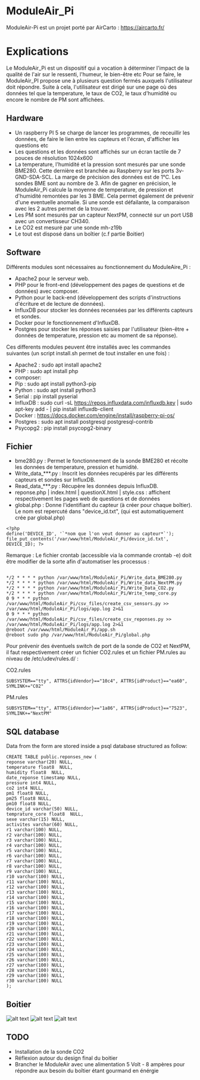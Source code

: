 # ModuleAir_Pi

ModuleAir-Pi est un projet porté par AirCarto : https://aircarto.fr/

# Explications

Le ModuleAir_Pi est un dispositif qui a vocation à déterminer l'impact de la qualité de l'air sur le ressenti, l'humeur, le bien-être etc
Pour se faire, le ModuleAir_PI propose une à plusieurs question fermés auxquels l'utilisateur doit répondre. Suite à cela, l'utilisateur est dirigé sur une page où des données tel que la temperature, le taux de CO2, le taux d'humidité ou encore le nombre de PM sont affichées. 

## Hardware

- Un raspberry PI 5 se charge de lancer les programmes, de receuillir les données, de faire le lien entre les capteurs et l'écran, d'afficher les questions etc
- Les questions et les données sont affichés sur un écran tactile de 7 pouces de résolution 1024x600 
- La temperature, l'humidité et la pression sont mesurés par une sonde BME280. Cette dernière est branchée au Raspberry sur les ports 3v-GND-SDA-SCL. La marge de précision des données est de 1°C. Les sondes BME sont au nombre de 3. Afin de gagner en précision, le ModuleAir_Pi calcule la moyenne de temperature, de pression et d'humidité remontées par les 3 BME. Cela permet également de prévenir d'une eventuelle anomalie. Si une sonde est défailante, la comparaison avec les 2 autres permet de la trouver.  
- Les PM sont mesurés par un capteur NextPM, connecté sur un port USB avec un convertisseur CH340. 
- Le CO2 est mesuré par une sonde mh-z19b
- Le tout est disposé dans un boîtier (c.f partie Boitier)

## Software

Différents modules sont nécessaires au fonctionnement du ModuleAire_Pi : 
- Apache2 pour le serveur web.
- PHP pour le front-end (développement des pages de questions et de données) avec composer. 
- Python pour le back-end (développement des scripts d'instructions d'écriture et de lecture de données).
- InfluxDB pour stocker les données recensées par les différents capteurs et sondes. 
- Docker pour le fonctionnement d'InfluxDB.
- Postgres pour stocker les réponses saisies par l'utilisateur (bien-être + données de temperature, pression etc au moment de sa réponse).

Ces differents modules peuvent être installés avec les commandes suivantes (un script install.sh permet de tout installer en une fois) : 
- Apache2 : sudo apt install apache2
- PHP : sudo apt install php
- composer:
- Pip : sudo apt install python3-pip
- Python : sudo apt install python3
- Serial : pip install pyserial
- InfluxDB : sudo curl -sL https://repos.influxdata.com/influxdb.key | sudo apt-key add - | pip install influxdb-client
- Docker : https://docs.docker.com/engine/install/raspberry-pi-os/
- Postgres : sudo apt install postgresql postgresql-contrib
- Psycopg2 : pip install psycopg2-binary


## Fichier

- bme280.py : Permet le fonctionnement de la sonde BME280 et récolte les données de temperature, pression et humidité.
- Write_data_***.py : Inscrit les données recupérés par les différents capteurs et sondes sur InfluxDB.
- Read_data_***.py : Récupère les données depuis InfluxDB.
- reponse.php | index.html | questionX.html | style.css : affichent respectivement les pages web de questions et de données
- global.php : Donne l'identifiant du capteur (à créer pour chaque boîtier). Le nom est repercuté dans "device_id.txt", (qui est automatiquement crée par global.php)

```
<?php
define('DEVICE_ID', '`*nom que l'on veut donner au capteur*`');
file_put_contents('/var/www/html/ModuleAir_Pi/device_id.txt', DEVICE_ID); ?>
```

Remarque : Le fichier crontab (accessible via la commande crontab -e) doit être modifier de la sorte afin d'automatiser les processus : 
```

*/2 * * * * python /var/www/html/ModuleAir_Pi/Write_data_BME280.py
*/2 * * * * python /var/www/html/ModuleAir_Pi/Write_data_NextPM.py
*/2 * * * * python /var/www/html/ModuleAir_Pi/Write_Data_CO2.py
*/2 * * * * python /var/www/html/ModuleAir_Pi/Write_temp_core.py
0 9 * * * python /var/www/html/ModuleAir_Pi/csv_files/create_csv_sensors.py >> /var/www/html/ModuleAir_Pi/logs/app.log 2>&1
0 9 * * * python /var/www/html/ModuleAir_Pi/csv_files/create_csv_reponses.py >> /var/www/html/ModuleAir_Pi/logs/app.log 2>&1
@reboot /var/www/html/ModuleAir_Pi/app.sh
@reboot sudo php /var/www/html/ModuleAir_Pi/global.php

```

Pour prévenir des éventuels switch de port de la sonde de CO2 et NextPM, il faut respectivement créer un fichier CO2.rules et un fichier PM.rules au niveau de /etc/udev/rules.d/ :

CO2.rules

```
SUBSYSTEM=="tty", ATTRS{idVendor}=="10c4", ATTRS{idProduct}=="ea60", SYMLINK+="C02" 

```
PM.rules
```
SUBSYSTEM=="tty", ATTRS{idVendor}=="1a86", ATTRS{idProduct}=="7523", SYMLINK+="NextPM"
```
## SQL database

Data from the form are stored inside a psql database structured as follow:

```
CREATE TABLE public.reponses_new (
reponse varchar(20) NULL,
temperature float8  NULL,
humidity float8  NULL,
date_reponse timestamp NULL,
pressure int4 NULL,
co2 int4 NULL,
pm1 float8 NULL,
pm25 float8 NULL,
pm10 float8 NULL,
device_id varchar(50) NULL,
temprature_core float8  NULL,
sexe varchar(15) NULL,
activites varchar(60) NULL,
r1 varchar(100) NULL,
r2 varchar(100) NULL,
r3 varchar(100) NULL,
r4 varchar(100) NULL,
r5 varchar(100) NULL,
r6 varchar(100) NULL,
r7 varchar(100) NULL,
r8 varchar(100) NULL,
r9 varchar(100) NULL,
r10 varchar(100) NULL,
r11 varchar(100) NULL,
r12 varchar(100) NULL,
r13 varchar(100) NULL,
r14 varchar(100) NULL,
r15 varchar(100) NULL,
r16 varchar(100) NULL,
r17 varchar(100) NULL,
r18 varchar(100) NULL,
r19 varchar(100) NULL,
r20 varchar(100) NULL,
r21 varchar(100) NULL,
r22 varchar(100) NULL,
r23 varchar(100) NULL,
r24 varchar(100) NULL,
r25 varchar(100) NULL,
r26 varchar(100) NULL,
r27 varchar(100) NULL,
r28 varchar(100) NULL,
r29 varchar(100) NULL,
r30 varchar(100) NULL
);
```



## Boitier


![alt text](Images/Boitier.jpg)
![alt text](Images/ModuleAir.jpg)
![alt text](Images/Raspberry.jpg)




## TODO

- Installation de la sonde CO2
- Réflexion autour du design final du boitier 
- Brancher le ModuleAir avec une alimentation 5 Volt - 8 ampères pour répondre aux besoin du boîtier étant gourmand en énérgie
